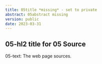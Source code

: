```yaml
---
title: 05title *missing* - set to private
abstract: 05abstract missing
version: public
date: 2023-03-31
---
```

 
## 05-hl2 title for 05 Source 

05-text: The web page sources. 
  

